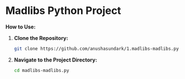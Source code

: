 # Madlibs Python Project

**How to Use:**

1. **Clone the Repository:**
   ```bash
   git clone https://github.com/anushasundark/1.madlibs-madlibs.py
2. **Navigate to the Project Directory:**
      ```bash
   cd madlibs-madlibs.py
